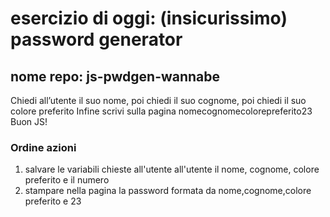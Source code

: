 esercizio di oggi: (insicurissimo) password generator
===
## nome repo: js-pwdgen-wannabe
Chiedi all’utente il suo nome, 
poi chiedi il suo cognome,
poi chiedi il suo colore preferito
Infine scrivi sulla pagina nomecognomecolorepreferito23
Buon JS!



### Ordine azioni
1. salvare le variabili chieste all'utente all'utente il nome, cognome, colore preferito e il numero
1. stampare nella pagina la password formata da nome,cognome,colore preferito e 23



